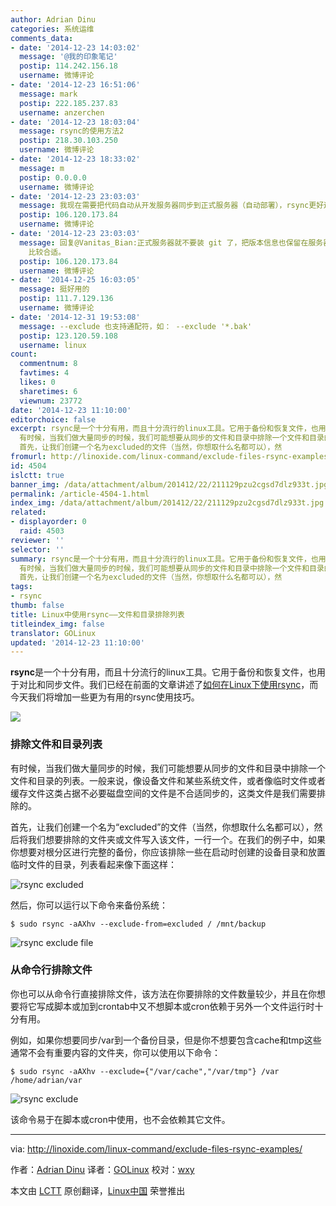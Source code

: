 ```yaml
---
author: Adrian Dinu
categories: 系统运维
comments_data:
- date: '2014-12-23 14:03:02'
  message: '@我的印象笔记'
  postip: 114.242.156.18
  username: 微博评论
- date: '2014-12-23 16:51:06'
  message: mark
  postip: 222.185.237.83
  username: anzerchen
- date: '2014-12-23 18:03:04'
  message: rsync的使用方法2
  postip: 218.30.103.250
  username: 微博评论
- date: '2014-12-23 18:33:02'
  message: m
  postip: 0.0.0.0
  username: 微博评论
- date: '2014-12-23 23:03:03'
  message: 我现在需要把代码自动从开发服务器同步到正式服务器（自动部署），rsync更好还是git更好？
  postip: 106.120.173.84
  username: 微博评论
- date: '2014-12-23 23:03:03'
  message: 回复@Vanitas_Bian:正式服务器就不要装 git 了，把版本信息也保留在服务器并不可取，至于导出git，那会全部传输。还是 rsync
    比较合适。
  postip: 106.120.173.84
  username: 微博评论
- date: '2014-12-25 16:03:05'
  message: 挺好用的
  postip: 111.7.129.136
  username: 微博评论
- date: '2014-12-31 19:53:08'
  message: --exclude 也支持通配符，如： --exclude '*.bak'
  postip: 123.120.59.108
  username: linux
count:
  commentnum: 8
  favtimes: 4
  likes: 0
  sharetimes: 6
  viewnum: 23772
date: '2014-12-23 11:10:00'
editorchoice: false
excerpt: rsync是一个十分有用，而且十分流行的linux工具。它用于备份和恢复文件，也用于对比和同步文件。我们已经在前面的文章讲述了如何在Linux下使用rsync，而今天我们将增加一些更为有用的rsync使用技巧。  排除文件和目录列表
  有时候，当我们做大量同步的时候，我们可能想要从同步的文件和目录中排除一个文件和目录的列表。一般来说，像设备文件和某些系统文件，或者像临时文件或者缓存文件这类占据不必要磁盘空间的文件是不合适同步的，这类文件是我们需要排除的。
  首先，让我们创建一个名为excluded的文件（当然，你想取什么名都可以），然
fromurl: http://linoxide.com/linux-command/exclude-files-rsync-examples/
id: 4504
islctt: true
banner_img: /data/attachment/album/201412/22/211129pzu2cgsd7dlz933t.jpg
permalink: /article-4504-1.html
index_img: /data/attachment/album/201412/22/211129pzu2cgsd7dlz933t.jpg.thumb.jpg
related:
- displayorder: 0
  raid: 4503
reviewer: ''
selector: ''
summary: rsync是一个十分有用，而且十分流行的linux工具。它用于备份和恢复文件，也用于对比和同步文件。我们已经在前面的文章讲述了如何在Linux下使用rsync，而今天我们将增加一些更为有用的rsync使用技巧。  排除文件和目录列表
  有时候，当我们做大量同步的时候，我们可能想要从同步的文件和目录中排除一个文件和目录的列表。一般来说，像设备文件和某些系统文件，或者像临时文件或者缓存文件这类占据不必要磁盘空间的文件是不合适同步的，这类文件是我们需要排除的。
  首先，让我们创建一个名为excluded的文件（当然，你想取什么名都可以），然
tags:
- rsync
thumb: false
title: Linux中使用rsync——文件和目录排除列表
titleindex_img: false
translator: GOLinux
updated: '2014-12-23 11:10:00'
---
```


**rsync**是一个十分有用，而且十分流行的linux工具。它用于备份和恢复文件，也用于对比和同步文件。我们已经在前面的文章讲述了[如何在Linux下使用rsync](http://linux.cn/article-4503-1.html)，而今天我们将增加一些更为有用的rsync使用技巧。


![](/data/attachment/album/201412/22/211129pzu2cgsd7dlz933t.jpg)


### 排除文件和目录列表


有时候，当我们做大量同步的时候，我们可能想要从同步的文件和目录中排除一个文件和目录的列表。一般来说，像设备文件和某些系统文件，或者像临时文件或者缓存文件这类占据不必要磁盘空间的文件是不合适同步的，这类文件是我们需要排除的。


首先，让我们创建一个名为“excluded”的文件（当然，你想取什么名都可以），然后将我们想要排除的文件夹或文件写入该文件，一行一个。在我们的例子中，如果你想要对根分区进行完整的备份，你应该排除一些在启动时创建的设备目录和放置临时文件的目录，列表看起来像下面这样：


![rsync excluded](/data/attachment/album/201412/22/211143ws9i3xolll2kxzq3.jpg)


然后，你可以运行以下命令来备份系统：



```
$ sudo rsync -aAXhv --exclude-from=excluded / /mnt/backup

```

![rsync exclude file](/data/attachment/album/201412/22/211145q99j2h1hhtgwa92i.jpg)


### 从命令行排除文件


你也可以从命令行直接排除文件，该方法在你要排除的文件数量较少，并且在你想要将它写成脚本或加到crontab中又不想脚本或cron依赖于另外一个文件运行时十分有用。


例如，如果你想要同步/var到一个备份目录，但是你不想要包含cache和tmp这些通常不会有重要内容的文件夹，你可以使用以下命令：



```
$ sudo rsync -aAXhv --exclude={"/var/cache","/var/tmp"} /var /home/adrian/var

```

![rsync exclude](/data/attachment/album/201412/22/211148tdy8rm7adndvy8d1.jpg)


该命令易于在脚本或cron中使用，也不会依赖其它文件。




---


via: <http://linoxide.com/linux-command/exclude-files-rsync-examples/>


作者：[Adrian Dinu](http://linoxide.com/author/adriand/) 译者：[GOLinux](https://github.com/GOLinux) 校对：[wxy](https://github.com/wxy)


本文由 [LCTT](https://github.com/LCTT/TranslateProject) 原创翻译，[Linux中国](http://linux.cn/) 荣誉推出